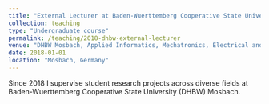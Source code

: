 ```yaml
---
title: "External Lecturer at Baden-Wuerttemberg Cooperative State University (DHBW) Mosbach"
collection: teaching
type: "Undergraduate course"
permalink: /teaching/2018-dhbw-external-lecturer
venue: "DHBW Mosbach, Applied Informatics, Mechatronics, Electrical and Industrial Engineering"
date: 2018-01-01
location: "Mosbach, Germany"
---
```


Since 2018 I supervise student research projects across diverse fields at Baden-Wuerttemberg Cooperative State University (DHBW) Mosbach.